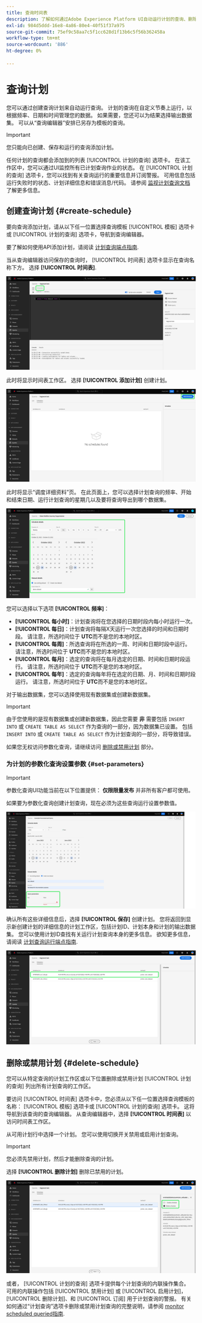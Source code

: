 ```yaml
---
title: 查询时间表
description: 了解如何通过Adobe Experience Platform UI自动运行计划的查询、删除或禁用查询计划以及利用可用的计划选项。
exl-id: 984d5ddd-16e8-4a86-80e4-40f51f37a975
source-git-commit: 75ef9c58aa7c5f1cc628d1f13b6c5f56b362458a
workflow-type: tm+mt
source-wordcount: '886'
ht-degree: 0%

---
```


# 查询计划

您可以通过创建查询计划来自动运行查询。 计划的查询在自定义节奏上运行，以根据频率、日期和时间管理您的数据。 如果需要，您还可以为结果选择输出数据集。 可以从“查询编辑器”安排已另存为模板的查询。

>[!IMPORTANT]
>
>您只能向已创建、保存和运行的查询添加计划。

任何计划的查询都会添加到的列表 [!UICONTROL 计划的查询] 选项卡。 在该工作区中，您可以通过UI监控所有已计划查询作业的状态。 在 [!UICONTROL 计划的查询] 选项卡，您可以找到有关查询运行的重要信息并订阅警报。 可用信息包括运行失败时的状态、计划详细信息和错误消息/代码。 请参阅 [监视计划查询文档](./monitor-queries.md) 了解更多信息。

## 创建查询计划 {#create-schedule}

要向查询添加计划，请从以下任一位置选择查询模板 [!UICONTROL 模板] 选项卡或 [!UICONTROL 计划的查询] 选项卡，导航到查询编辑器。

要了解如何使用API添加计划，请阅读 [计划查询端点指南](../api/scheduled-queries.md).

当从查询编辑器访问保存的查询时， [!UICONTROL 时间表] 选项卡显示在查询名称下方。 选择 **[!UICONTROL 时间表]**.

![突出显示“计划”选项卡的查询编辑器。](../images/ui/query-schedules/schedules-tab.png)

此时将显示时间表工作区。 选择 **[!UICONTROL 添加计划]** 创建计划。

![查询编辑器计划工作区中突出显示了添加计划。](../images/ui/query-schedules/add-schedule.png)

此时将显示“调度详细资料”页。 在此页面上，您可以选择计划查询的频率、开始和结束日期、运行计划查询的星期几以及要将查询导出到哪个数据集。

![突出显示“计划详细信息”面板。](../images/ui/query-schedules/schedule-details.png)

您可以选择以下选项 **[!UICONTROL 频率]**：

- **[!UICONTROL 每小时]**：计划查询将在您选择的日期时段内每小时运行一次。
- **[!UICONTROL 每日]**：计划查询将每隔X天运行一次您选择的时间和日期时段。 请注意，所选时间位于 **UTC**&#x200B;而不是您的本地时区。
- **[!UICONTROL 每周]**：所选查询将在所选的一周、时间和日期时段中运行。 请注意，所选时间位于 **UTC**&#x200B;而不是您的本地时区。
- **[!UICONTROL 每月]**：选定的查询将在每月选定的日期、时间和日期时段运行。 请注意，所选时间位于 **UTC**&#x200B;而不是您的本地时区。
- **[!UICONTROL 每年]**：选定的查询每年将在选定的日期、月、时间和日期时段运行。 请注意，所选时间位于 **UTC**&#x200B;而不是您的本地时区。

对于输出数据集，您可以选择使用现有数据集或创建新数据集。

>[!IMPORTANT]
>
> 由于您使用的是现有数据集或创建新数据集，因此您需要 **非** 需要包括 `INSERT INTO` 或 `CREATE TABLE AS SELECT` 作为查询的一部分，因为数据集已设置。 包括 `INSERT INTO` 或 `CREATE TABLE AS SELECT` 作为计划查询的一部分，将导致错误。

如果您无权访问参数化查询，请继续访问 [删除或禁用计划](#delete-schedule) 部分。

### 为计划的参数化查询设置参数 {#set-parameters}

>[!IMPORTANT]
>
>参数化查询UI功能当前在以下位置提供： **仅限限量发布** 并非所有客户都可使用。

如果要为参数化查询创建计划查询，现在必须为这些查询运行设置参数值。

![计划创建工作流的“计划详细信息”部分，其中突出显示了“查询参数”部分。](../images/ui/query-schedules/scheduled-query-parameter.png)

确认所有这些详细信息后，选择 **[!UICONTROL 保存]** 创建计划。 您将返回到显示新创建计划的详细信息的计划工作区，包括计划ID、计划本身和计划的输出数据集。 您可以使用计划ID查找有关运行计划查询本身的更多信息。 欲知更多信息，请阅读 [计划查询运行端点指南](../api/runs-scheduled-queries.md).

![突出显示新创建计划的计划工作区。](../images/ui/query-schedules/schedules-workspace.png)

## 删除或禁用计划 {#delete-schedule}

您可以从特定查询的计划工作区或以下位置删除或禁用计划 [!UICONTROL 计划的查询] 列出所有计划查询的工作区。

要访问 [!UICONTROL 时间表] 选项卡中，您必须从以下任一位置选择查询模板的名称： [!UICONTROL 模板] 选项卡或 [!UICONTROL 计划的查询] 选项卡。 这将导航到该查询的查询编辑器。 从查询编辑器中，选择 **[!UICONTROL 时间表]** 以访问时间表工作区。

从可用计划行中选择一个计划。 您可以使用切换开关禁用或启用计划查询。

>[!IMPORTANT]
>
>您必须先禁用计划，然后才能删除查询的计划。

选择 **[!UICONTROL 删除计划]** 删除已禁用的计划。

![突出显示具有“禁用计划”和“删除”计划的计划工作区。](../images/ui/query-schedules/delete-schedule.png)

或者， [!UICONTROL 计划的查询] 选项卡提供每个计划查询的内联操作集合。 可用的内联操作包括 [!UICONTROL 禁用计划] 或 [!UICONTROL 启用计划]， [!UICONTROL 删除计划]、和 [!UICONTROL 订阅] 用于计划查询的警报。 有关如何通过“计划查询”选项卡删除或禁用计划查询的完整说明，请参阅 [monitor scheduled queried指南](./monitor-queries.md#inline-actions).
